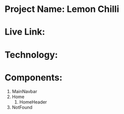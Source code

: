 # Project Name: Lemon Chilli
# Live Link: 
# Technology: 
# Components:
1. MainNavbar
2. Home
    1. HomeHeader
3. NotFound